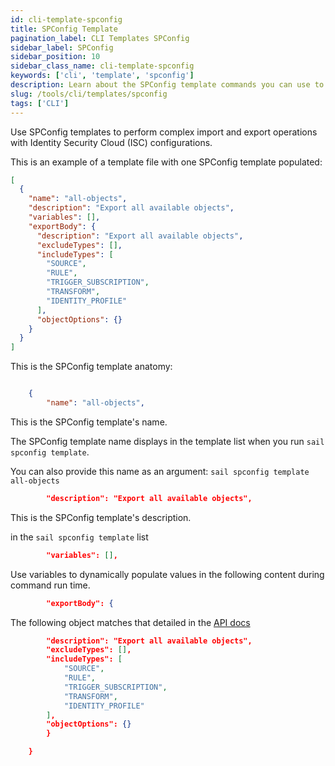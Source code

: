 ```yaml
---
id: cli-template-spconfig
title: SPConfig Template
pagination_label: CLI Templates SPConfig
sidebar_label: SPConfig
sidebar_position: 10
sidebar_class_name: cli-template-spconfig
keywords: ['cli', 'template', 'spconfig']
description: Learn about the SPConfig template commands you can use to import and export configurations from the CLI.
slug: /tools/cli/templates/spconfig
tags: ['CLI']
---
```


Use SPConfig templates to perform complex import and export operations with Identity Security Cloud (ISC) configurations.

This is an example of a template file with one SPConfig template populated:

```json
[
  {
    "name": "all-objects",
    "description": "Export all available objects",
    "variables": [],
    "exportBody": {
      "description": "Export all available objects",
      "excludeTypes": [],
      "includeTypes": [
        "SOURCE",
        "RULE",
        "TRIGGER_SUBSCRIPTION",
        "TRANSFORM",
        "IDENTITY_PROFILE"
      ],
      "objectOptions": {}
    }
  }
]
```

This is the SPConfig template anatomy:

```json

    {
        "name": "all-objects",
```

This is the SPConfig template's name.

The SPConfig template name displays in the template list when you run `sail spconfig template`.

You can also provide this name as an argument: `sail spconfig template all-objects`

```json
        "description": "Export all available objects",
```

This is the SPConfig template's description.

in the `sail spconfig template` list

```json
        "variables": [],
```

Use variables to dynamically populate values in the following content during command run time.

```json
        "exportBody": {
```

The following object matches that detailed in the [API docs](https://developer.sailpoint.com/docs/api/beta/export-sp-config)

```json
        "description": "Export all available objects",
        "excludeTypes": [],
        "includeTypes": [
            "SOURCE",
            "RULE",
            "TRIGGER_SUBSCRIPTION",
            "TRANSFORM",
            "IDENTITY_PROFILE"
        ],
        "objectOptions": {}
        }

    }

```
